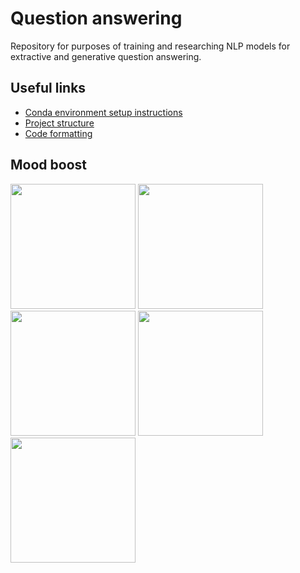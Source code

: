 # Question answering
Repository for purposes of training and researching NLP models for extractive and generative question answering.

## Useful links
* [Conda environment setup instructions](./documentation/environment_setup.md)
* [Project structure](./documentation/project_structure.md)
* [Code formatting](./documentation/code_formatting.md)

## Mood boost

<img src="https://media.giphy.com/media/v1.Y2lkPTc5MGI3NjExNG9yOHF0cndyb3V5YTVzNnY2NGQ3OGx5cmgzZG5kdWlhZGwxY2pkMSZlcD12MV9pbnRlcm5hbF9naWZfYnlfaWQmY3Q9Zw/a9VqeofWP3txfA8MCu/giphy-downsized-large.gif"  width="200" height="200">

<img src="https://media.giphy.com/media/v1.Y2lkPTc5MGI3NjExdnV0Ymg1aXdtdGNxOTZicHl5dDVhdGc4OTF0a21hdzF6ZGZmamV3MyZlcD12MV9pbnRlcm5hbF9naWZfYnlfaWQmY3Q9Zw/qlxjmciRwqAqkSIAbG/giphy.gif"  width="200" height="200">

<img src="https://media.giphy.com/media/v1.Y2lkPTc5MGI3NjExdmdyM2o1cG0xNGhsamo3bGhwczY4cHNuNTBlZTFyMWllZ3l4Y2k5NiZlcD12MV9pbnRlcm5hbF9naWZfYnlfaWQmY3Q9Zw/u3EpCNoGsGAh0ravMS/giphy.gif" width="200" height="200">

<img src="https://media.giphy.com/media/v1.Y2lkPTc5MGI3NjExNG92bHFhMG93aTd4eWpzcjZkbjhhNXB6bjVsaTE0dmJxcmNuaDR6YyZlcD12MV9pbnRlcm5hbF9naWZfYnlfaWQmY3Q9Zw/QOzFjm8iTLCYffTOMc/giphy.gif" width="200" height="200">

<img src="https://media.giphy.com/media/v1.Y2lkPTc5MGI3NjExZTN3MmxreHhydDlzbmZ5dWluczR1Y3hkbnEzbm43bDB3Y2I0MnY0ZCZlcD12MV9pbnRlcm5hbF9naWZfYnlfaWQmY3Q9Zw/2SMCBJwVKryPgpWJyc/giphy.gif" width="200" height="200">

